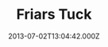 ---
date: 2013-07-02T13:04:42.000Z
title: Friars Tuck
latitude: 52.03758800425247
longitude: 0.7294990110171273
category: checkin
---